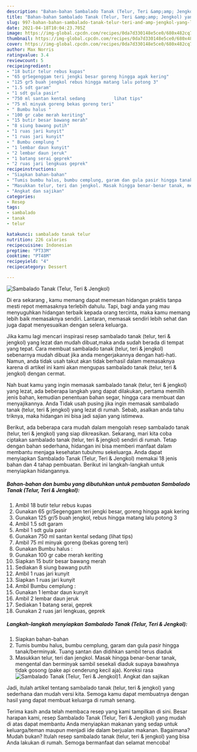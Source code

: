 ```yaml
---
description: "Bahan-bahan Sambalado Tanak (Telur, Teri &amp;amp; Jengkol) yang lezat Untuk Jualan"
title: "Bahan-bahan Sambalado Tanak (Telur, Teri &amp;amp; Jengkol) yang lezat Untuk Jualan"
slug: 997-bahan-bahan-sambalado-tanak-telur-teri-and-amp-jengkol-yang-lezat-untuk-jualan
date: 2021-04-18T10:04:23.705Z
image: https://img-global.cpcdn.com/recipes/0da7d330148e5ce0/680x482cq70/sambalado-tanak-telur-teri-jengkol-foto-resep-utama.jpg
thumbnail: https://img-global.cpcdn.com/recipes/0da7d330148e5ce0/680x482cq70/sambalado-tanak-telur-teri-jengkol-foto-resep-utama.jpg
cover: https://img-global.cpcdn.com/recipes/0da7d330148e5ce0/680x482cq70/sambalado-tanak-telur-teri-jengkol-foto-resep-utama.jpg
author: Max Norris
ratingvalue: 3.4
reviewcount: 5
recipeingredient:
- "18 butir telur rebus kupas"
- "65 grSegenggam teri jengki besar goreng hingga agak kering"
- "125 gr5 buah jengkol rebus hingga matang lalu potong 3"
- "1.5 sdt garam"
- "1 sdt gula pasir"
- "750 ml santan kental sedang           lihat tips"
- "75 ml minyak goreng bekas goreng teri"
- " Bumbu halus "
- "100 gr cabe merah keriting"
- "15 butir besar bawang merah"
- "8 siung bawang putih"
- "1 ruas jari kunyit"
- "1 ruas jari kunyit"
- " Bumbu cemplung "
- "1 lembar daun kunyit"
- "2 lembar daun jeruk"
- "1 batang serai geprek"
- "2 ruas jari lengkuas geprek"
recipeinstructions:
- "Siapkan bahan-bahan"
- "Tumis bumbu halus, bumbu cemplung, garam dan gula pasir hingga tanak/berminyak. Tuang santan dan didihkan sambil terus diaduk"
- "Masukkan telur, teri dan jengkol. Masak hingga benar-benar tanak, mengental dan berminyak sambil sesekali diaduk supaya bawahnya tidak gosong (pake api cenderung kecil aja). Koreksi rasa"
- "Angkat dan sajikan"
categories:
- Resep
tags:
- sambalado
- tanak
- telur

katakunci: sambalado tanak telur 
nutrition: 226 calories
recipecuisine: Indonesian
preptime: "PT33M"
cooktime: "PT48M"
recipeyield: "4"
recipecategory: Dessert

---
```



![Sambalado Tanak (Telur, Teri &amp; Jengkol)](https://img-global.cpcdn.com/recipes/0da7d330148e5ce0/680x482cq70/sambalado-tanak-telur-teri-jengkol-foto-resep-utama.jpg)

Di era  sekarang , kamu memang dapat memesan hidangan praktis tanpa mesti repot memasaknya terlebih dahulu. Tapi, bagi anda yang mau menyuguhkan hidangan terbaik kepada orang tercinta, maka kamu memang lebih baik memasaknya sendiri. Lantaran, memasak sendiri lebih sehat dan juga dapat menyesuaikan dengan selera keluarga.

Jika kamu lagi mencari inspirasi resep sambalado tanak (telur, teri &amp; jengkol) yang lezat dan mudah dibuat,maka anda sudah berada di tempat yang tepat. Cara membuat sambalado tanak (telur, teri &amp; jengkol)  sebenarnya mudah dibuat jika anda mengerjakannya dengan hati-hati. Namun, anda tidak usah takut akan tidak berhasil dalam memasaknya 
karena di artikel ini kami akan mengupas sambalado tanak (telur, teri &amp; jengkol) dengan cermat.  



Nah buat kamu yang ingin memasak sambalado tanak (telur, teri &amp; jengkol) yang lezat, ada beberapa langkah yang dapat dilakukan, pertama memilih jenis bahan, kemudian penentuan bahan segar, hingga cara membuat dan menyajikannya. Anda Tidak usah pusing jika ingin memasak sambalado tanak (telur, teri &amp; jengkol) yang lezat di rumah. Sebab, asalkan anda  tahu triknya, maka hidangan ini bisa jadi sajian yang istimewa.

Berikut, ada beberapa cara mudah dalam mengolah resep sambalado tanak (telur, teri &amp; jengkol) yang siap dikreasikan. Sekarang, mari kita coba ciptakan sambalado tanak (telur, teri &amp; jengkol) sendiri di rumah. Tetap dengan bahan sederhana, hidangan ini bisa memberi manfaat dalam membantu menjaga kesehatan tubuhmu sekeluarga. Anda dapat menyiapkan Sambalado Tanak (Telur, Teri &amp; Jengkol) memakai 18 jenis bahan dan 4 tahap pembuatan. Berikut ini langkah-langkah untuk menyiapkan hidangannya.

<!--inarticleads1-->

##### Bahan-bahan dan bumbu yang dibutuhkan untuk pembuatan Sambalado Tanak (Telur, Teri &amp; Jengkol):

1. Ambil 18 butir telur rebus kupas
1. Gunakan 65 gr/Segenggam teri jengki besar, goreng hingga agak kering
1. Gunakan 125 gr/5 buah jengkol, rebus hingga matang lalu potong 3
1. Ambil 1.5 sdt garam
1. Ambil 1 sdt gula pasir
1. Gunakan 750 ml santan kental sedang           (lihat tips)
1. Ambil 75 ml minyak goreng (bekas goreng teri)
1. Gunakan  Bumbu halus :
1. Gunakan 100 gr cabe merah keriting
1. Siapkan 15 butir besar bawang merah
1. Sediakan 8 siung bawang putih
1. Ambil 1 ruas jari kunyit
1. Siapkan 1 ruas jari kunyit
1. Ambil  Bumbu cemplung :
1. Gunakan 1 lembar daun kunyit
1. Ambil 2 lembar daun jeruk
1. Sediakan 1 batang serai, geprek
1. Gunakan 2 ruas jari lengkuas, geprek




<!--inarticleads2-->

##### Langkah-langkah menyiapkan Sambalado Tanak (Telur, Teri &amp; Jengkol):

1. Siapkan bahan-bahan
1. Tumis bumbu halus, bumbu cemplung, garam dan gula pasir hingga tanak/berminyak. Tuang santan dan didihkan sambil terus diaduk
1. Masukkan telur, teri dan jengkol. Masak hingga benar-benar tanak, mengental dan berminyak sambil sesekali diaduk supaya bawahnya tidak gosong (pake api cenderung kecil aja). Koreksi rasa
<img src="//assets-global.cpcdn.com/assets/icons/button_play-2c75c40dde080a61004c1f40b05d8f140eaff45d7e9e6481dc71c63d2e7c4909.png" alt="Sambalado Tanak (Telur, Teri &amp; Jengkol)">1. Angkat dan sajikan




Jadi, itulah artikel tentang  sambalado tanak (telur, teri &amp; jengkol)  yang sederhana dan mudah versi kita. Semoga kamu dapat membuatnya dengan hasil yang dapat membuat keluarga di rumah senang. 

Terima kasih anda telah membaca resep yang kami tampilkan di sini. Besar harapan kami, resep  Sambalado Tanak (Telur, Teri &amp; Jengkol) yang mudah di atas dapat membantu Anda menyiapkan makanan yang sedap untuk keluarga/teman maupun menjadi ide dalam berjualan makanan. Bagaimana? Mudah bukan? Itulah resep sambalado tanak (telur, teri &amp; jengkol) yang bisa Anda lakukan di rumah. Semoga bermanfaat dan selamat mencoba!

